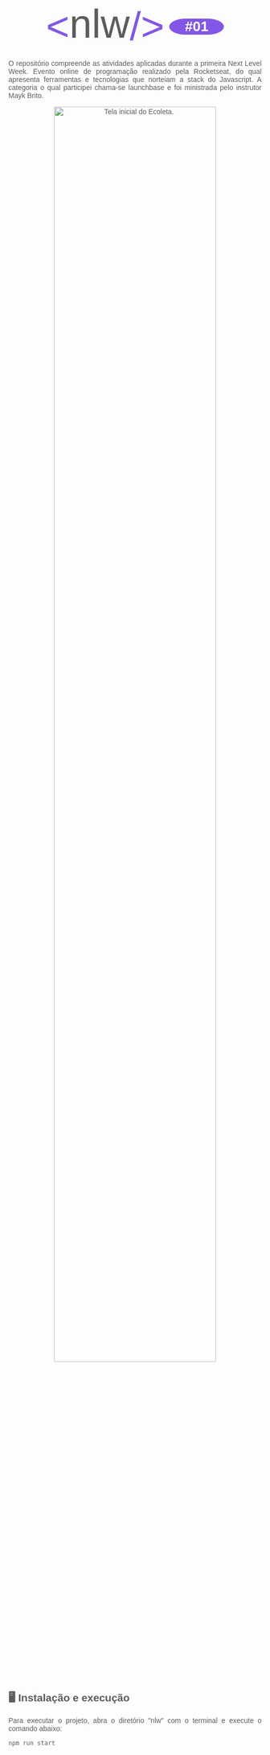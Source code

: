 <div 
 alt="Sigla nlw 1"
 style="
 color: #5c5c5c;
 font-family: sans-serif;
 text-align: justify;
 text-justify: inter-word;">

<div style="
  font-size: 5rem; 
  display: flex;
  align-items: center;
  justify-content: center;">

  <div style="color: #8257e5;"> &lt;</div>
  <div style="margin-bottom: 0.6rem;">nlw</div> 
  <div style="color: #8257e5;">/&gt;</div> 
  <div style="
   margin-left: 10px;
   text-align: center;
   color: #FFFFFF;
   background: #8257e5;
   border-radius: 30% / 50% ;
   font-size: 35%;
   font-weight: 600;
   padding: 0.0rem 0.9rem;
   width: 5rem" >#01</div>
</div>

<p>
    O repositório compreende as atividades 
    aplicadas durante a primeira Next Level Week. 
    Evento online de programação realizado pela 
    Rocketseat, do qual apresenta ferramentas e 
    tecnologias que norteiam a stack do Javascript. 
    A categoria o qual participei chama-se 
    launchbase e foi ministrada pelo instrutor 
    Mayk Brito.
</p>

<p align="center">
   <img width="80%" src="https://user-images.githubusercontent.com/16653840/89935663-e7701780-dbe8-11ea-9907-f410897ac1b8.png" alt="Tela inicial do Ecoleta.">
</p>

## 🖥 Instalação e execução

<p>
    Para executar o projeto, abra o diretório "nlw" com o terminal e execute o comando abaixo:
</p>

```sh
npm run start
```

</div>
